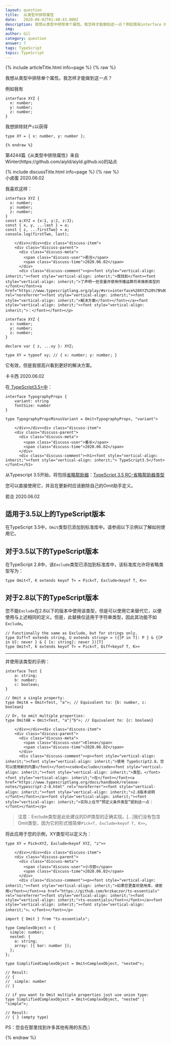 ```yaml
---
layout: question
title:  从类型中排除属性
date:   2020-06-02T01:48:43.000Z
description: 我想从类型中排除单个属性。我怎样才能做到这一点？例如我有interface XYZ {  x  number;  y  number;  z...
img: 
author: Gil
category: question
answer: 7
tags: TypeScript
topic: TypeScript
---
```

<div class="article-root">
  <div class="article">
    {% include articleTitle.html info=page %}
    {% raw %}
    <div class="article-content"><p><font style="vertical-align: inherit;"><font style="vertical-align: inherit;">我想从类型中排除单个属性。</font><font style="vertical-align: inherit;">我怎样才能做到这一点？</font></font></p>

<p><font style="vertical-align: inherit;"><font style="vertical-align: inherit;">例如我有</font></font></p>

<pre class="lang-js prettyprint prettyprinted" style=""><code><span class="kwd">interface</span><span class="pln"> XYZ </span><span class="pun">{</span><span class="pln">
  x</span><span class="pun">:</span><span class="pln"> number</span><span class="pun">;</span><span class="pln">
  y</span><span class="pun">:</span><span class="pln"> number</span><span class="pun">;</span><span class="pln">
  z</span><span class="pun">:</span><span class="pln"> number</span><span class="pun">;</span><span class="pln">
</span><span class="pun">}</span></code></pre>

<p><font style="vertical-align: inherit;"><font style="vertical-align: inherit;">我想排除财产</font></font><code>z</code><font style="vertical-align: inherit;"><font style="vertical-align: inherit;">以获得</font></font></p>

<pre class="lang-js prettyprint prettyprinted" style=""><code><span class="pln">type XY </span><span class="pun">=</span><span class="pln"> </span><span class="pun">{</span><span class="pln"> x</span><span class="pun">:</span><span class="pln"> number</span><span class="pun">,</span><span class="pln"> y</span><span class="pun">:</span><span class="pln"> number </span><span class="pun">};</span></code></pre></div>
    {% endraw %}
  </div>
  <p class="winter_mark">第4244篇《从类型中排除属性》来自Winter(https://github.com/aiyld/aiyld.github.io)的站点</p>
  <div class="discuss-wrapper">
    {% include discussTitle.html info=page %}
    {% raw %}
    <div class="discuss-list">
    <div class="discuss-item">
        <div class="discuss-parent">
          <div class="discuss-meta">
            <span class="discuss-user">小卤蛋</span>
            <span class="discuss-time">2020.06.02</span>
          </div>
          <div class="discuss-comment"><p><font style="vertical-align: inherit;"><font style="vertical-align: inherit;">我喜欢这样：</font></font></p>

<pre class="lang-js prettyprint prettyprinted" style=""><code><span class="kwd">interface</span><span class="pln"> XYZ </span><span class="pun">{</span><span class="pln">
  x</span><span class="pun">:</span><span class="pln"> number</span><span class="pun">;</span><span class="pln">
  y</span><span class="pun">:</span><span class="pln"> number</span><span class="pun">;</span><span class="pln">
  z</span><span class="pun">:</span><span class="pln"> number</span><span class="pun">;</span><span class="pln">
</span><span class="pun">}</span><span class="pln">
</span><span class="kwd">const</span><span class="pln"> a</span><span class="pun">:</span><span class="pln">XYZ </span><span class="pun">=</span><span class="pln"> </span><span class="pun">{</span><span class="pln">x</span><span class="pun">:</span><span class="lit">1</span><span class="pun">,</span><span class="pln"> y</span><span class="pun">:</span><span class="lit">2</span><span class="pun">,</span><span class="pln"> z</span><span class="pun">:</span><span class="lit">3</span><span class="pun">};</span><span class="pln">
</span><span class="kwd">const</span><span class="pln"> </span><span class="pun">{</span><span class="pln"> x</span><span class="pun">,</span><span class="pln"> y</span><span class="pun">,</span><span class="pln"> </span><span class="pun">...</span><span class="pln">last </span><span class="pun">}</span><span class="pln"> </span><span class="pun">=</span><span class="pln"> a</span><span class="pun">;</span><span class="pln">
</span><span class="kwd">const</span><span class="pln"> </span><span class="pun">{</span><span class="pln"> z</span><span class="pun">,</span><span class="pln"> </span><span class="pun">...</span><span class="pln">firstTwo</span><span class="pun">}</span><span class="pln"> </span><span class="pun">=</span><span class="pln"> a</span><span class="pun">;</span><span class="pln">
console</span><span class="pun">.</span><span class="pln">log</span><span class="pun">(</span><span class="pln">firstTwo</span><span class="pun">,</span><span class="pln"> last</span><span class="pun">);</span></code></pre></div>
        </div></div><div class="discuss-item">
        <div class="discuss-parent">
          <div class="discuss-meta">
            <span class="discuss-user">若合</span>
            <span class="discuss-time">2020.06.02</span>
          </div>
          <div class="discuss-comment"><p><font style="vertical-align: inherit;"><font style="vertical-align: inherit;">我找到</font><font style="vertical-align: inherit;">了声明一些变量并使用传播运算符来推断类型的</font></font><a href="https://www.typescriptlang.org/play/#src=interface%20XYZ%20%7B%0D%0A%20%20x%3A%20number%3B%0D%0A%20%20y%3A%20number%3B%0D%0A%20%20z%3A%20number%3B%0D%0A%7D%0D%0A%0D%0Adeclare%20var%20%7B%20z%2C%20...xy%20%7D%3A%20XYZ%3B%0D%0A%0D%0Atype%20XY%20%3D%20typeof%20xy%3B%20%2F%2F%20%7B%20x%3A%20number%3B%20y%3A%20number%3B%20%7D" rel="noreferrer"><font style="vertical-align: inherit;"><font style="vertical-align: inherit;">解决方案</font></font></a><font style="vertical-align: inherit;"><font style="vertical-align: inherit;">：</font></font></p>

<pre class="lang-js prettyprint prettyprinted" style=""><code><span class="kwd">interface</span><span class="pln"> XYZ </span><span class="pun">{</span><span class="pln">
  x</span><span class="pun">:</span><span class="pln"> number</span><span class="pun">;</span><span class="pln">
  y</span><span class="pun">:</span><span class="pln"> number</span><span class="pun">;</span><span class="pln">
  z</span><span class="pun">:</span><span class="pln"> number</span><span class="pun">;</span><span class="pln">
</span><span class="pun">}</span><span class="pln">

declare </span><span class="kwd">var</span><span class="pln"> </span><span class="pun">{</span><span class="pln"> z</span><span class="pun">,</span><span class="pln"> </span><span class="pun">...</span><span class="pln">xy </span><span class="pun">}:</span><span class="pln"> XYZ</span><span class="pun">;</span><span class="pln">

type XY </span><span class="pun">=</span><span class="pln"> </span><span class="kwd">typeof</span><span class="pln"> xy</span><span class="pun">;</span><span class="pln"> </span><span class="com">// { x: number; y: number; }</span></code></pre>

<p><font style="vertical-align: inherit;"><font style="vertical-align: inherit;">它有效，但是我很高兴看到更好的解决方案。</font></font></p></div>
        </div></div><div class="discuss-item">
        <div class="discuss-parent">
          <div class="discuss-meta">
            <span class="discuss-user">卡卡西</span>
            <span class="discuss-time">2020.06.02</span>
          </div>
          <div class="discuss-comment"><p><font style="vertical-align: inherit;"><font style="vertical-align: inherit;">在</font></font><a href="https://devblogs.microsoft.com/typescript/announcing-typescript-3-5-rc/#the-omit-helper-type" rel="nofollow noreferrer"><font style="vertical-align: inherit;"><font style="vertical-align: inherit;"> TypeScript3.5+中</font></font></a><font style="vertical-align: inherit;"><font style="vertical-align: inherit;">：</font></font></p>

<pre class="lang-js prettyprint prettyprinted" style=""><code><span class="kwd">interface</span><span class="pln"> </span><span class="typ">TypographyProps</span><span class="pln"> </span><span class="pun">{</span><span class="pln">
    variant</span><span class="pun">:</span><span class="pln"> string
    fontSize</span><span class="pun">:</span><span class="pln"> number
</span><span class="pun">}</span><span class="pln">

type </span><span class="typ">TypographyPropsMinusVariant</span><span class="pln"> </span><span class="pun">=</span><span class="pln"> </span><span class="typ">Omit</span><span class="pun">&lt;</span><span class="typ">TypographyProps</span><span class="pun">,</span><span class="pln"> </span><span class="str">"variant"</span><span class="pun">&gt;</span></code></pre></div>
        </div></div><div class="discuss-item">
        <div class="discuss-parent">
          <div class="discuss-meta">
            <span class="discuss-user">番长</span>
            <span class="discuss-time">2020.06.02</span>
          </div>
          <div class="discuss-comment"><h1><font style="vertical-align: inherit;"><font style="vertical-align: inherit;"> TypeScript3.5</font></font></h1>

<p><font style="vertical-align: inherit;"><font style="vertical-align: inherit;">从Typescript 3.5开始，将包括</font><a href="https://devblogs.microsoft.com/typescript/announcing-typescript-3-5-rc/#the-omit-helper-type" rel="noreferrer"><font style="vertical-align: inherit;">省略帮助器</font></a><font style="vertical-align: inherit;">：</font></font><a href="https://devblogs.microsoft.com/typescript/announcing-typescript-3-5-rc/#the-omit-helper-type" rel="noreferrer"><font style="vertical-align: inherit;"><font style="vertical-align: inherit;">TypeScript 3.5 RC-省略帮助器类型</font></font></a></p>

<p><font style="vertical-align: inherit;"><font style="vertical-align: inherit;">您可以直接使用它，并且在更新时应该删除自己的Omit助手定义。</font></font></p></div>
        </div></div><div class="discuss-item">
        <div class="discuss-parent">
          <div class="discuss-meta">
            <span class="discuss-user">若合</span>
            <span class="discuss-time">2020.06.02</span>
          </div>
          <div class="discuss-comment"><h2><font style="vertical-align: inherit;"><font style="vertical-align: inherit;">适用于3.5以上的TypeScript版本</font></font></h2>

<p><font style="vertical-align: inherit;"><font style="vertical-align: inherit;">在TypeScript 3.5中，</font></font><code>Omit</code><font style="vertical-align: inherit;"><font style="vertical-align: inherit;">类型已添加到标准库中。</font><font style="vertical-align: inherit;">请参阅以下示例以了解如何使用它。</font></font></p>

<h2><font style="vertical-align: inherit;"><font style="vertical-align: inherit;">对于3.5以下的TypeScript版本</font></font></h2>

<p><font style="vertical-align: inherit;"><font style="vertical-align: inherit;">在TypeScript 2.8中，该</font></font><code>Exclude</code><font style="vertical-align: inherit;"><font style="vertical-align: inherit;">类型已添加到标准库中，该标准库允许将省略类型写为：</font></font></p>

<pre class="lang-js prettyprint prettyprinted" style=""><code><span class="pln">type </span><span class="typ">Omit</span><span class="pun">&lt;</span><span class="pln">T</span><span class="pun">,</span><span class="pln"> K extends keyof T</span><span class="pun">&gt;</span><span class="pln"> </span><span class="pun">=</span><span class="pln"> </span><span class="typ">Pick</span><span class="pun">&lt;</span><span class="pln">T</span><span class="pun">,</span><span class="pln"> </span><span class="typ">Exclude</span><span class="pun">&lt;</span><span class="pln">keyof T</span><span class="pun">,</span><span class="pln"> K</span><span class="pun">&gt;&gt;</span></code></pre>

<h2><font style="vertical-align: inherit;"><font style="vertical-align: inherit;">对于2.8以下的TypeScript版本</font></font></h2>

<p><font style="vertical-align: inherit;"><font style="vertical-align: inherit;">您不能</font></font><code>Exclude</code><font style="vertical-align: inherit;"><font style="vertical-align: inherit;">在2.8以下的版本中</font><font style="vertical-align: inherit;">使用该</font><font style="vertical-align: inherit;">类型，但是可以使用它来替代它，以便使用与上述相同的定义。</font><font style="vertical-align: inherit;">但是，此替换仅适用于字符串类型，因此其功能不如</font></font><code>Exclude</code><font style="vertical-align: inherit;"><font style="vertical-align: inherit;">。</font></font></p>

<pre class="lang-js prettyprint prettyprinted" style=""><code><span class="com">// Functionally the same as Exclude, but for strings only.</span><span class="pln">
type </span><span class="typ">Diff</span><span class="pun">&lt;</span><span class="pln">T extends string</span><span class="pun">,</span><span class="pln"> U extends string</span><span class="pun">&gt;</span><span class="pln"> </span><span class="pun">=</span><span class="pln"> </span><span class="pun">({[</span><span class="pln">P in T</span><span class="pun">]:</span><span class="pln"> P </span><span class="pun">}</span><span class="pln"> </span><span class="pun">&amp;</span><span class="pln"> </span><span class="pun">{[</span><span class="pln">P in U</span><span class="pun">]:</span><span class="pln"> never </span><span class="pun">}</span><span class="pln"> </span><span class="pun">&amp;</span><span class="pln"> </span><span class="pun">{</span><span class="pln"> </span><span class="pun">[</span><span class="pln">x</span><span class="pun">:</span><span class="pln"> string</span><span class="pun">]:</span><span class="pln"> never </span><span class="pun">})[</span><span class="pln">T</span><span class="pun">]</span><span class="pln">
type </span><span class="typ">Omit</span><span class="pun">&lt;</span><span class="pln">T</span><span class="pun">,</span><span class="pln"> K extends keyof T</span><span class="pun">&gt;</span><span class="pln"> </span><span class="pun">=</span><span class="pln"> </span><span class="typ">Pick</span><span class="pun">&lt;</span><span class="pln">T</span><span class="pun">,</span><span class="pln"> </span><span class="typ">Diff</span><span class="pun">&lt;</span><span class="pln">keyof T</span><span class="pun">,</span><span class="pln"> K</span><span class="pun">&gt;&gt;</span></code></pre>

<hr>

<p><font style="vertical-align: inherit;"><font style="vertical-align: inherit;">并使用该类型的示例：</font></font></p>

<pre class="lang-js prettyprint prettyprinted" style=""><code><span class="kwd">interface</span><span class="pln"> </span><span class="typ">Test</span><span class="pln"> </span><span class="pun">{</span><span class="pln">
    a</span><span class="pun">:</span><span class="pln"> string</span><span class="pun">;</span><span class="pln">
    b</span><span class="pun">:</span><span class="pln"> number</span><span class="pun">;</span><span class="pln">
    c</span><span class="pun">:</span><span class="pln"> boolean</span><span class="pun">;</span><span class="pln">
</span><span class="pun">}</span><span class="pln">

</span><span class="com">// Omit a single property:</span><span class="pln">
type </span><span class="typ">OmitA</span><span class="pln"> </span><span class="pun">=</span><span class="pln"> </span><span class="typ">Omit</span><span class="pun">&lt;</span><span class="typ">Test</span><span class="pun">,</span><span class="pln"> </span><span class="str">"a"</span><span class="pun">&gt;;</span><span class="pln"> </span><span class="com">// Equivalent to: {b: number, c: boolean}</span><span class="pln">

</span><span class="com">// Or, to omit multiple properties:</span><span class="pln">
type </span><span class="typ">OmitAB</span><span class="pln"> </span><span class="pun">=</span><span class="pln"> </span><span class="typ">Omit</span><span class="pun">&lt;</span><span class="typ">Test</span><span class="pun">,</span><span class="pln"> </span><span class="str">"a"</span><span class="pun">|</span><span class="str">"b"</span><span class="pun">&gt;;</span><span class="pln"> </span><span class="com">// Equivalent to: {c: boolean}</span></code></pre></div>
        </div></div><div class="discuss-item">
        <div class="discuss-parent">
          <div class="discuss-meta">
            <span class="discuss-user">Elena</span>
            <span class="discuss-time">2020.06.02</span>
          </div>
          <div class="discuss-comment"><p><font style="vertical-align: inherit;"><font style="vertical-align: inherit;">使用 TypeScript2.8，您可以使用新的内置</font></font><code>Exclude</code><font style="vertical-align: inherit;"><font style="vertical-align: inherit;">类型。</font><font style="vertical-align: inherit;">在</font></font><a href="https://www.typescriptlang.org/docs/handbook/release-notes/typescript-2-8.html" rel="noreferrer"><font style="vertical-align: inherit;"><font style="vertical-align: inherit;">2.8版本说明</font></font></a><font style="vertical-align: inherit;"><font style="vertical-align: inherit;">实际上在节“预定义条件类型”提到这一点：</font></font></p>

<blockquote>
  <p><font style="vertical-align: inherit;"><font style="vertical-align: inherit;">注意：Exclude类型是此处建议的Diff类型的正确实现。</font><font style="vertical-align: inherit;">[...]我们没有包含Omit类型，因为它的形式很简单</font></font><code>Pick&lt;T, Exclude&lt;keyof T, K&gt;&gt;</code><font style="vertical-align: inherit;"><font style="vertical-align: inherit;">。</font></font></p>
</blockquote>

<p><font style="vertical-align: inherit;"><font style="vertical-align: inherit;">将此应用于您的示例，XY类型可以定义为：</font></font></p>

<pre class="lang-js prettyprint prettyprinted" style=""><code><span class="pln">type XY </span><span class="pun">=</span><span class="pln"> </span><span class="typ">Pick</span><span class="pun">&lt;</span><span class="pln">XYZ</span><span class="pun">,</span><span class="pln"> </span><span class="typ">Exclude</span><span class="pun">&lt;</span><span class="pln">keyof XYZ</span><span class="pun">,</span><span class="pln"> </span><span class="str">"z"</span><span class="pun">&gt;&gt;</span></code></pre></div>
        </div></div><div class="discuss-item">
        <div class="discuss-parent">
          <div class="discuss-meta">
            <span class="discuss-user">小次郎</span>
            <span class="discuss-time">2020.06.02</span>
          </div>
          <div class="discuss-comment"><p><font style="vertical-align: inherit;"><font style="vertical-align: inherit;">如果您更喜欢使用库，请使用</font></font><a href="https://github.com/krzkaczor/ts-essentials" rel="noreferrer"><font style="vertical-align: inherit;"><font style="vertical-align: inherit;">ts-essentials</font></font></a><font style="vertical-align: inherit;"><font style="vertical-align: inherit;">。</font></font></p>

<pre class="lang-js prettyprint prettyprinted" style=""><code><span class="kwd">import</span><span class="pln"> </span><span class="pun">{</span><span class="pln"> </span><span class="typ">Omit</span><span class="pln"> </span><span class="pun">}</span><span class="pln"> </span><span class="kwd">from</span><span class="pln"> </span><span class="str">"ts-essentials"</span><span class="pun">;</span><span class="pln">

type </span><span class="typ">ComplexObject</span><span class="pln"> </span><span class="pun">=</span><span class="pln"> </span><span class="pun">{</span><span class="pln">
  simple</span><span class="pun">:</span><span class="pln"> number</span><span class="pun">;</span><span class="pln">
  nested</span><span class="pun">:</span><span class="pln"> </span><span class="pun">{</span><span class="pln">
    a</span><span class="pun">:</span><span class="pln"> string</span><span class="pun">;</span><span class="pln">
    array</span><span class="pun">:</span><span class="pln"> </span><span class="pun">[{</span><span class="pln"> bar</span><span class="pun">:</span><span class="pln"> number </span><span class="pun">}];</span><span class="pln">
  </span><span class="pun">};</span><span class="pln">
</span><span class="pun">};</span><span class="pln">

type </span><span class="typ">SimplifiedComplexObject</span><span class="pln"> </span><span class="pun">=</span><span class="pln"> </span><span class="typ">Omit</span><span class="pun">&lt;</span><span class="typ">ComplexObject</span><span class="pun">,</span><span class="pln"> </span><span class="str">"nested"</span><span class="pun">&gt;;</span><span class="pln">

</span><span class="com">// Result:</span><span class="pln">
</span><span class="com">// {</span><span class="pln">
</span><span class="com">//  simple: number</span><span class="pln">
</span><span class="com">// }</span><span class="pln">

</span><span class="com">// if you want to Omit multiple properties just use union type:</span><span class="pln">
type </span><span class="typ">SimplifiedComplexObject</span><span class="pln"> </span><span class="pun">=</span><span class="pln"> </span><span class="typ">Omit</span><span class="pun">&lt;</span><span class="typ">ComplexObject</span><span class="pun">,</span><span class="pln"> </span><span class="str">"nested"</span><span class="pln"> </span><span class="pun">|</span><span class="pln"> </span><span class="str">"simple"</span><span class="pun">&gt;;</span><span class="pln">

</span><span class="com">// Result:</span><span class="pln">
</span><span class="com">// { } (empty type)</span></code></pre>

<p><font style="vertical-align: inherit;"><font style="vertical-align: inherit;">PS：您会在那里找到许多其他有用的东西;）</font></font></p></div>
        </div></div>
    </div>
    {% endraw %}
  </div>
<div>
